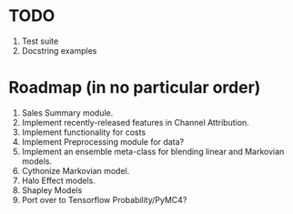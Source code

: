 # TODO
1. Test suite
2. Docstring examples


# Roadmap (in no particular order)
1. Sales Summary module.
2. Implement recently-released features in Channel Attribution.
3. Implement functionality for costs
4. Implement Preprocessing module for data?
5. Implement an ensemble meta-class for blending linear and Markovian models.
6. Cythonize Markovian model.
7. Halo Effect models.
8. Shapley Models
9. Port over to Tensorflow Probability/PyMC4?

